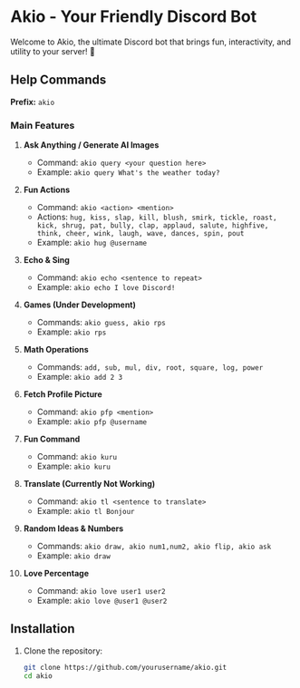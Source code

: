 # Akio - Your Friendly Discord Bot

Welcome to Akio, the ultimate Discord bot that brings fun, interactivity, and utility to your server! 🎉

## Help Commands

**Prefix:** `akio`

### Main Features

1. **Ask Anything / Generate AI Images**
   - Command: `akio query <your question here>`
   - Example: `akio query What's the weather today?`

2. **Fun Actions**
   - Command: `akio <action> <mention>`
   - Actions: `hug, kiss, slap, kill, blush, smirk, tickle, roast, kick, shrug, pat, bully, clap, applaud, salute, highfive, think, cheer, wink, laugh, wave, dances, spin, pout`
   - Example: `akio hug @username`

3. **Echo & Sing**
   - Command: `akio echo <sentence to repeat>`
   - Example: `akio echo I love Discord!`

4. **Games (Under Development)**
   - Commands: `akio guess, akio rps`
   - Example: `akio rps`

5. **Math Operations**
   - Commands: `add, sub, mul, div, root, square, log, power`
   - Example: `akio add 2 3`

6. **Fetch Profile Picture**
   - Command: `akio pfp <mention>`
   - Example: `akio pfp @username`

7. **Fun Command**
   - Command: `akio kuru`
   - Example: `akio kuru`

8. **Translate (Currently Not Working)**
   - Command: `akio tl <sentence to translate>`
   - Example: `akio tl Bonjour`

9. **Random Ideas & Numbers**
   - Commands: `akio draw, akio num1,num2, akio flip, akio ask`
   - Example: `akio draw`

10. **Love Percentage**
    - Command: `akio love user1 user2`
    - Example: `akio love @user1 @user2`

## Installation

1. Clone the repository:
   ```sh
   git clone https://github.com/yourusername/akio.git
   cd akio
